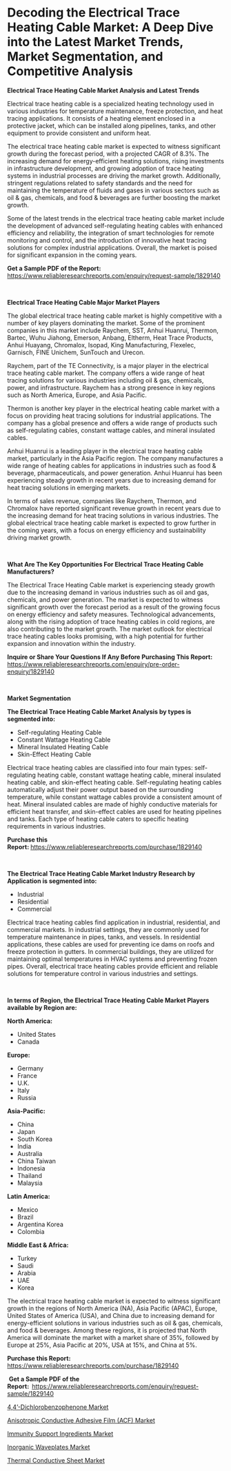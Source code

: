 <p><h1>Decoding the Electrical Trace Heating Cable Market: A Deep Dive into the Latest Market Trends, Market Segmentation, and Competitive Analysis</h1></p><p><strong>Electrical Trace Heating Cable Market Analysis and Latest Trends</strong></p>
<p><p>Electrical trace heating cable is a specialized heating technology used in various industries for temperature maintenance, freeze protection, and heat tracing applications. It consists of a heating element enclosed in a protective jacket, which can be installed along pipelines, tanks, and other equipment to provide consistent and uniform heat.</p><p>The electrical trace heating cable market is expected to witness significant growth during the forecast period, with a projected CAGR of 8.3%. The increasing demand for energy-efficient heating solutions, rising investments in infrastructure development, and growing adoption of trace heating systems in industrial processes are driving the market growth. Additionally, stringent regulations related to safety standards and the need for maintaining the temperature of fluids and gases in various sectors such as oil & gas, chemicals, and food & beverages are further boosting the market growth.</p><p>Some of the latest trends in the electrical trace heating cable market include the development of advanced self-regulating heating cables with enhanced efficiency and reliability, the integration of smart technologies for remote monitoring and control, and the introduction of innovative heat tracing solutions for complex industrial applications. Overall, the market is poised for significant expansion in the coming years.</p></p>
<p><strong>Get a Sample PDF of the Report:&nbsp;</strong> <a href="https://www.reliableresearchreports.com/enquiry/request-sample/1829140">https://www.reliableresearchreports.com/enquiry/request-sample/1829140</a></p>
<p>&nbsp;</p>
<p><strong>Electrical Trace Heating Cable Major Market Players</strong></p>
<p><p>The global electrical trace heating cable market is highly competitive with a number of key players dominating the market. Some of the prominent companies in this market include Raychem, SST, Anhui Huanrui, Thermon, Bartec, Wuhu Jiahong, Emerson, Anbang, Eltherm, Heat Trace Products, Anhui Huayang, Chromalox, Isopad, King Manufacturing, Flexelec, Garnisch, FINE Unichem, SunTouch and Urecon.</p><p>Raychem, part of the TE Connectivity, is a major player in the electrical trace heating cable market. The company offers a wide range of heat tracing solutions for various industries including oil & gas, chemicals, power, and infrastructure. Raychem has a strong presence in key regions such as North America, Europe, and Asia Pacific.</p><p>Thermon is another key player in the electrical heating cable market with a focus on providing heat tracing solutions for industrial applications. The company has a global presence and offers a wide range of products such as self-regulating cables, constant wattage cables, and mineral insulated cables.</p><p>Anhui Huanrui is a leading player in the electrical trace heating cable market, particularly in the Asia Pacific region. The company manufactures a wide range of heating cables for applications in industries such as food & beverage, pharmaceuticals, and power generation. Anhui Huanrui has been experiencing steady growth in recent years due to increasing demand for heat tracing solutions in emerging markets.</p><p>In terms of sales revenue, companies like Raychem, Thermon, and Chromalox have reported significant revenue growth in recent years due to the increasing demand for heat tracing solutions in various industries. The global electrical trace heating cable market is expected to grow further in the coming years, with a focus on energy efficiency and sustainability driving market growth.</p></p>
<p>&nbsp;</p>
<p><strong>What Are The Key Opportunities For Electrical Trace Heating Cable Manufacturers?</strong></p>
<p><p>The Electrical Trace Heating Cable market is experiencing steady growth due to the increasing demand in various industries such as oil and gas, chemicals, and power generation. The market is expected to witness significant growth over the forecast period as a result of the growing focus on energy efficiency and safety measures. Technological advancements, along with the rising adoption of trace heating cables in cold regions, are also contributing to the market growth. The market outlook for electrical trace heating cables looks promising, with a high potential for further expansion and innovation within the industry.</p></p>
<p><strong>Inquire or Share Your Questions If Any Before Purchasing This Report:</strong> <a href="https://www.reliableresearchreports.com/enquiry/pre-order-enquiry/1829140">https://www.reliableresearchreports.com/enquiry/pre-order-enquiry/1829140</a></p>
<p>&nbsp;</p>
<p><strong>Market Segmentation</strong></p>
<p><strong>The Electrical Trace Heating Cable Market Analysis by types is segmented into:</strong></p>
<p><ul><li>Self-regulating Heating Cable</li><li>Constant Wattage Heating Cable</li><li>Mineral Insulated Heating Cable</li><li>Skin-Effect Heating Cable</li></ul></p>
<p><p>Electrical trace heating cables are classified into four main types: self-regulating heating cable, constant wattage heating cable, mineral insulated heating cable, and skin-effect heating cable. Self-regulating heating cables automatically adjust their power output based on the surrounding temperature, while constant wattage cables provide a consistent amount of heat. Mineral insulated cables are made of highly conductive materials for efficient heat transfer, and skin-effect cables are used for heating pipelines and tanks. Each type of heating cable caters to specific heating requirements in various industries.</p></p>
<p><strong>Purchase this Report:&nbsp;</strong><a href="https://www.reliableresearchreports.com/purchase/1829140">https://www.reliableresearchreports.com/purchase/1829140</a></p>
<p>&nbsp;</p>
<p><strong>The Electrical Trace Heating Cable Market Industry Research by Application is segmented into:</strong></p>
<p><ul><li>Industrial</li><li>Residential</li><li>Commercial</li></ul></p>
<p><p>Electrical trace heating cables find application in industrial, residential, and commercial markets. In industrial settings, they are commonly used for temperature maintenance in pipes, tanks, and vessels. In residential applications, these cables are used for preventing ice dams on roofs and freeze protection in gutters. In commercial buildings, they are utilized for maintaining optimal temperatures in HVAC systems and preventing frozen pipes. Overall, electrical trace heating cables provide efficient and reliable solutions for temperature control in various industries and settings.</p></p>
<p>&nbsp;</p>
<p><strong>In terms of Region, the Electrical Trace Heating Cable Market Players available by Region are:</strong></p>
<p>
    <p> <strong> North America: </strong>
        <ul>
            <li>United States</li>
            <li>Canada</li>
        </ul>
        </p> 
    <p> <strong> Europe: </strong>
        <ul>
            <li>Germany</li>
            <li>France</li>
            <li>U.K.</li>
            <li>Italy</li>
            <li>Russia</li>
        </ul>
        </p> 
    <p> <strong> Asia-Pacific: </strong>
        <ul>
            <li>China</li>
            <li>Japan</li>
            <li>South Korea</li>
            <li>India</li>
            <li>Australia</li>
            <li>China Taiwan</li>
            <li>Indonesia</li>
            <li>Thailand</li>
            <li>Malaysia</li>
        </ul>
        </p> 
    <p> <strong> Latin America: </strong>
        <ul>
            <li>Mexico</li>
            <li>Brazil</li>
            <li>Argentina Korea</li>
            <li>Colombia</li>
        </ul>
        </p> 
    <p> <strong> Middle East & Africa: </strong>
        <ul>
            <li>Turkey</li>
            <li>Saudi</li>
            <li>Arabia</li>
            <li>UAE</li>
            <li>Korea</li>
        </ul>
    </p>
    </p>
<p><p>The electrical trace heating cable market is expected to witness significant growth in the regions of North America (NA), Asia Pacific (APAC), Europe, United States of America (USA), and China due to increasing demand for energy-efficient solutions in various industries such as oil & gas, chemicals, and food & beverages. Among these regions, it is projected that North America will dominate the market with a market share of 35%, followed by Europe at 25%, Asia Pacific at 20%, USA at 15%, and China at 5%.</p></p>
<p><strong>Purchase this Report: </strong><a href="https://www.reliableresearchreports.com/purchase/1829140">https://www.reliableresearchreports.com/purchase/1829140</a></p>
<p>&nbsp;<strong>Get a Sample PDF of the Report:&nbsp;&nbsp;</strong><a href="https://www.reliableresearchreports.com/enquiry/request-sample/1829140">https://www.reliableresearchreports.com/enquiry/request-sample/1829140</a></p>
<p><strong></strong></p>
<p><p><a href="https://issuu.com/reportprime-2/docs/44-dichlorobenzophenone-market-size-2030.pptx">4,4’-Dichlorobenzophenone Market</a></p><p><a href="https://github.com/johnbach50/Market-Research-Report-List-2/blob/main/anisotropic-conductive-adhesive-film-acf-market.md">Anisotropic Conductive Adhesive Film (ACF) Market</a></p><p><a href="https://issuu.com/reportprime-2/docs/immunity-support-ingredients-market-size-2030.pptx">Immunity Support Ingredients Market</a></p><p><a href="https://github.com/wusalecollins540tpqoz/Market-Research-Report-List-1/blob/main/inorganic-waveplates-market.md">Inorganic Waveplates Market</a></p><p><a href="https://github.com/pjcfca/Market-Research-Report-List-1/blob/main/thermal-conductive-sheet-market.md">Thermal Conductive Sheet Market</a></p></p>